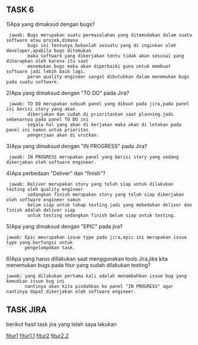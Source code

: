 ## TASK 6

1)Apa yang dimaksud dengan bugs?

     jawab: Bugs merupakan suatu permasalahan yang ditemudakan dalam suatu software atau projek,dimana
            bugs ini tentunya bukanlah sesuatu yang di inginkan oleh developer,apabila bugs ditemukan 
            maka software yang dikerjakan tentu tidak akan sesusai yang diharapkan oleh karena itu saat
            menemukan bugs maka akan diperbaiki guna untuk membuat software jadi lebih baik lagi.
            peran quality engineer sangat dibutuhkan dalam menemukan bugs pada suatu software.

2)Apa yang dimaksud dengan "TO DO" pada Jira?

     jawab: TO DO merupakan sebuah panel yang dibuat pada jira,pada panel ini berisi story yang akan
            dikerjakan dan sudah di prioritaskan saat planning.jadi sebenarnya pada panel TO DO ini 
            segala hal yang akan di kerjakan maka akan di letakan pada panel ini namun untuk prioritas
            pengerjaan akan di urutkan.

3)Apa yang dimaksud dengan "IN PROGRESS" pada Jira?

     jawab: IN PROGRESS merupakan panel yang berisi story yang sedang dikerjakan oleh software engineer.

4)Apa perbedaan "Deliver" dan "finish"?

     jawab: Deliver merupakan story yang telah siap untuk dilakukan testing oleh quality engineer 
            sedangkan finish merupakan story yang telah siap dikerjakan oleh software engineer namun 
            belum siap untuk tahap testing.jadi yang mebedakan deliver dan finish adalah deliver siap 
            untuk testing sedangkan finish belum siap untuk testing.

5)Apa yang dimaksud dengan "EPIC" pada jira?

    jawab: Epic meurupakan issue type pada jira,epic ini merupakan issue type yang berfungsi untuk
           pengelompokan task.

6)Apa yang harus dillakukan saat menggunakan tools Jira,jika kita menemukan bugs pada fitur yang
  sudah dilakukan testing?

    jawab: yang dilakukan pertama kali adalah menambahkan issue bug yang kemudian issue bug ini 
           nantinya akan kita pindahkan ke panel "IN PROGRESS" agar nantinya dapat dikerjakan oleh software engineer.


## TASK JIRA

berikut hasil task jira yang telah saya lakukan

[fitur1](./task/fitur1.png)
[fitur1.1](./task/fitur1.1.png)
[fitur2](./task/fitur2.png)
[fitur2.2](./task/fitur2.2.png)